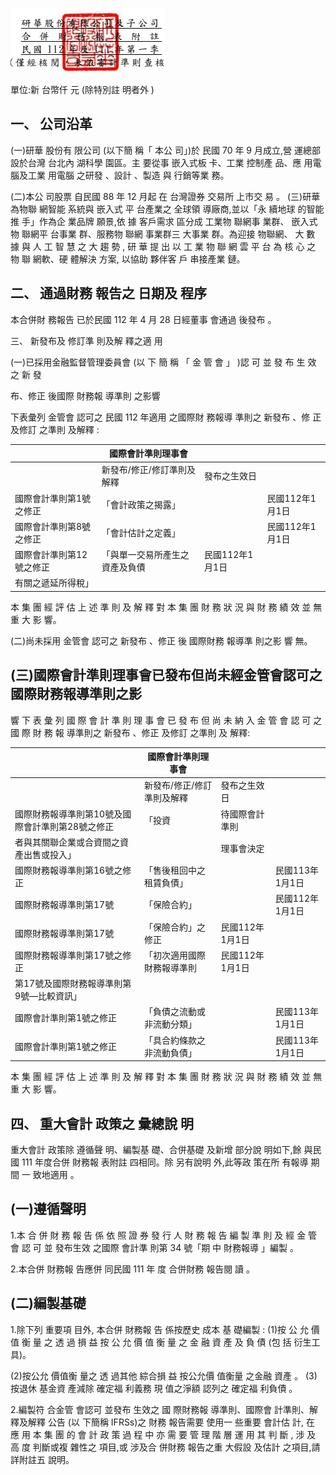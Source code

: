 

![0_image_0.png](0_image_0.png)

單位:新 台幣仟 元 (除特別註 明者外 )

## 一、 公司沿革

(一)研華 股份有 限公司 (以下簡 稱「 本公 司」)於 民國 70 年 9 月成立,營 運總部 設於台灣 台北內 湖科學 園區。主 要從事 嵌入式板 卡、工業 控制產 品、應 用電 腦及工業 用電腦 之研發 、設計 、製造 與 行銷等業 務。

(二)本公 司股票 自民國 88 年 12 月起 在 台灣證券 交易所 上市交 易 。 (三)研華 為物聯 網智能 系統與 嵌入式 平 台產業之 全球領 導廠商,並以「永 續地球 的智能推 手」作為企 業品牌 願景,依 據 客戶需求 區分成 工業物 聯網事 業群、 嵌入式物 聯網平 台事業 群、服務物 聯網 事業群三 大事業 群。為迎接 物聯網、 大 數 據 與 人 工 智 慧 之 大 趨 勢 , 研 華 提 出 以 工 業 物 聯 網 雲 平 台 為 核 心 之 物 聯 網軟、硬 體解決 方案, 以協助 夥伴客 戶 串接產業 鏈。

## 二、 通過財務 報告之 日期及 程序

本合併財 務報告 已於民國 112 年 4 月 28 日經董事 會通過 後發布 。

三、 新發布及 修訂準 則及解 釋之適 用

(一)已採用金融監督管理委員會 (以 下 簡 稱 「 金 管 會 」 )認 可 並 發 布 生 效 之 新 發

布、修正 後國際 財務報 導準則 之影響

下表彙列 金管會 認可之 民國 112 年適用 之國際財 務報導 準則之 新發布 、修 正及修訂 之準則 及解釋 :

|                          | 國際會計準則理事會             |                 |                 |
|--------------------------|--------------------------------|-----------------|-----------------|
|                          | 新發布/修正/修訂準則及解釋     | 發布之生效日    |                 |
| 國際會計準則第1號之修正  | 「會計政策之揭露」             |                 | 民國112年1月1日 |
| 國際會計準則第8號之修正  | 「會計估計之定義」             |                 | 民國112年1月1日 |
| 國際會計準則第12號之修正 | 「與單一交易所產生之資產及負債 | 民國112年1月1日 |                 |
| 有關之遞延所得稅」       |                                |                 |                 |

本 集 團 經 評 估 上 述 準 則 及 解 釋 對 本 集 團 財 務 狀 況 與 財 務 績 效 並 無 重 大 影 響。

(二)尚未採用 金管會 認可之 新發布 、修正 後 國際財務 報導準 則之影 響 無。

## (三)國際會計準則理事會已發布但尚未經金管會認可之國際財務報導準則之影

響 下 表 彙 列 國 際 會 計 準 則 理 事 會 已 發 布 但 尚 未 納 入 金 管 會 認 可 之 國 際 財 務 報 導準則之 新發布 、修正 及修訂 之準則 及 解釋:

|                                                  | 國際會計準則理事會         |                 |                 |
|--------------------------------------------------|----------------------------|-----------------|-----------------|
|                                                  | 新發布/修正/修訂準則及解釋 | 發布之生效日    |                 |
| 國際財務報導準則第10號及國際會計準則第28號之修正 | 「投資                     | 待國際會計準則  |                 |
| 者與其關聯企業或合資間之資產出售或投入」         |                            | 理事會決定      |                 |
| 國際財務報導準則第16號之修正                     | 「售後租回中之租賃負債」   |                 | 民國113年1月1日 |
| 國際財務報導準則第17號                           | 「保險合約」               |                 | 民國112年1月1日 |
| 國際財務報導準則第17號                           | 「保險合約」之修正         | 民國112年1月1日 |                 |
| 國際財務報導準則第17號之修正                     | 「初次適用國際財務報導準則 | 民國112年1月1日 |                 |
| 第17號及國際財務報導準則第9號—比較資訊」         |                            |                 |                 |
| 國際會計準則第1號之修正                          | 「負債之流動或非流動分類」 |                 | 民國113年1月1日 |
| 國際會計準則第1號之修正                          | 「具合約條款之非流動負債」 |                 | 民國113年1月1日 |

本 集 團 經 評 估 上 述 準 則 及 解 釋 對 本 集 團 財 務 狀 況 與 財 務 績 效 並 無 重 大 影 響。

## 四、 重大會計 政策之 彙總說 明

重大會計 政策除 遵循聲 明、編製基 礎、合併基礎 及新增 部分說 明如下,餘 與民 國 111 年度合併 財務報 表附註 四相同。除 另有說明 外,此等政 策在所 有報導 期間 一 致地適用 。

## (一)遵循聲明

1.本 合 併 財 務 報 告 係 依 照 證 券 發 行 人 財 務 報 告 編 製 準 則 及 經 金 管 會 認 可 並 發布生效 之國際 會計準 則第 34 號「期 中 財務報導 」編製 。

2.本合併 財務報 告應併 同民國 111 年 度 合併財務 報告閱 讀 。

## (二)編製基礎

1.除下列 重要項 目外, 本合併 財務報 告 係按歷史 成本 基 礎編製 :
(1)按 公 允 價 值 衡 量 之 透 過 損 益 按 公 允 價 值 衡 量 之 金 融 資 產 及 負 債 (包 括 衍生工具)。

(2)按公允 價值衡 量之 透 過其他 綜合損 益 按公允價 值衡量 之金融 資產 。 (3)按退休 基金資 產減除 確定福 利義務 現 值之淨額 認列之 確定福 利負債 。

2.編製符 合金管 會認可 並發布 生效之 國 際財務報 導準則、國際會 計準則、解 釋及解釋 公告 (以 下簡稱 IFRSs)之 財務 報告需要 使用一 些重要 會計估 計, 在 應 用 本 集 團 的 會 計 政 策 過 程 中 亦 需 要 管 理 階 層 運 用 其 判 斷 , 涉 及 高 度 判斷或複 雜性之 項目,或 涉及合 併財務 報告之重 大假設 及估計 之項目,請 詳附註五 說明。
